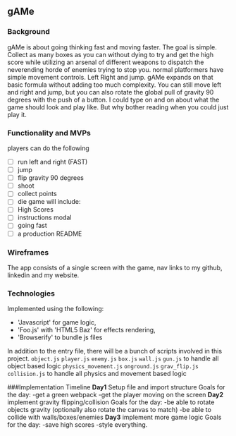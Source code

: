 ## gAMe

### Background
gAMe is about going thinking fast and moving faster. The goal is simple. Collect as many boxes as you can without dying to try and get the high score while utilizing an arsenal of different weapons to dispatch the neverending horde of enemies trying to stop you. normal platformers have simple movement controls. Left Right and jump. gAMe expands on that basic formula without adding too much complexity. You can still move left and right and jump, but you can also rotate the global pull of gravity 90 degrees with the push of a button. I could type on and on about what the game should look and play like. But why bother reading when you could just play it.

### Functionality and MVPs

players can do the following
- [ ] run left and right (FAST)
- [ ] jump
- [ ] flip gravity 90 degrees
- [ ] shoot
- [ ] collect points
- [ ] die
game will include:
- [ ] High Scores
- [ ] instructions modal
- [ ] going fast
- [ ] a production README

### Wireframes
The app consists of a single screen with the game, nav links to my github, linkedin and my website.

### Technologies
Implemented using the following:
- 'Javascript' for game logic,
- 'Foo.js' with 'HTML5 Baz' for effects rendering,
- 'Browserify' to bundle js files

In addition to the entry file, there will be a bunch of scripts involved in this project.
`object.js`
    `player.js`
    `enemy.js`
    `box.js`
    `wall.js`
    `gun.js`
    to handle all object based logic
`physics_movement.js`
    `onground.js`
    `grav_flip.js`
    `collision.js`
    to handle all physics and movement based logic

###Implementation Timeline
**Day1** Setup file and import structure
    Goals for the day:
        -get a green webpack
        -get the player moving on the screen
**Day2** implement gravity flipping/collision
    Goals for the day:
        -be able to rotate objects gravity (optionally also rotate the canvas to match)
        -be able to collide with walls/boxes/enemies
**Day3** implement more game logic
    Goals for the day:
        -save high scores
        -style everything.
